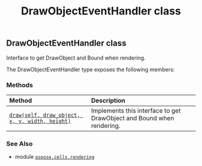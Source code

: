 ﻿---
title: DrawObjectEventHandler class
second_title: Aspose.Cells for Python via .NET API References
description: 
type: docs
weight: 30
url: /aspose.cells.rendering/drawobjecteventhandler/
is_root: false
---

## DrawObjectEventHandler class

Interface to get DrawObject and Bound when rendering.



The DrawObjectEventHandler type exposes the following members:

### Methods
| Method | Description |
| :- | :- |
| [`draw(self, draw_object, x, y, width, height)`](/cells/python-net/aspose.cells.rendering/drawobjecteventhandler/draw/#aspose.cells.rendering.drawobject-float-float-float-float) | Implements this interface to get DrawObject and Bound when rendering. |



### See Also
* module [`aspose.cells.rendering`](..)
